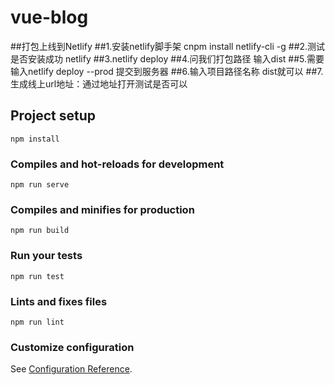 # vue-blog
##打包上线到Netlify
##1.安装netlify脚手架   cnpm install netlify-cli -g
##2.测试是否安装成功 netlify
##3.netlify deploy
##4.问我们打包路径  输入dist
##5.需要输入netlify deploy --prod 提交到服务器
##6.输入项目路径名称 dist就可以
##7.生成线上url地址：通过地址打开测试是否可以
## Project setup
```
npm install
```

### Compiles and hot-reloads for development
```
npm run serve
```

### Compiles and minifies for production
```
npm run build
```

### Run your tests
```
npm run test
```

### Lints and fixes files
```
npm run lint
```

### Customize configuration
See [Configuration Reference](https://cli.vuejs.org/config/).
